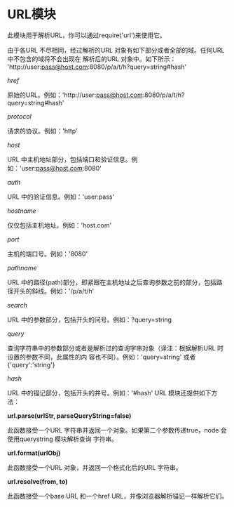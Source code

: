 # URL模块
此模块用于解析URL，你可以通过require('url')来使用它。


由于各URL 不尽相同，经过解析的URL 对象有如下部分或者全部的域。任何URL 中不包含的域将不会出现在
解析后的URL 对象中。如下所示：
'http://user:pass@host.com:8080/p/a/t/h?query=string#hash'


*href*


原始的URL。例如：'http://user:pass@host.com:8080/p/a/t/h?query=string#hash'


*protocol*

请求的协议。例如：'http'

*host*

URL 中主机地址部分，包括端口和验证信息。例如：'user:pass@host.com:8080'


*auth*

URL 中的验证信息。例如：'user:pass'


*hostname*

仅仅包括主机地址。例如：'host.com'

*port*

主机的端口号。例如：'8080'

*pathname*

URL 中的路径(path)部分，即紧跟在主机地址之后查询参数之前的部分，包括路径开头的斜线。例如：'/p/a/t/h'

*search*


URL 中的参数部分，包括开头的问号。例如：?query=string


*query*


查询字符串中的参数部分或者是解析过的查询字串对象（译注：根据解析URL 时设置的参数不同，此属性的内
容也不同）。例如：'query=string' 或者{'query':'string'}


*hash*


URL 中的锚记部分，包括开头的井号。例如：'#hash'
URL 模块还提供如下方法：

**url.parse(urlStr, parseQueryString=false)**

此函数接受一个URL 字符串并返回一个对象。如果第二个参数传递true，node 会使用querystring 模块解析查询
字符串。


**url.format(urlObj)**


此函数接受一个URL 对象，并返回一个格式化后的URL 字符串。


**url.resolve(from, to)**


此函数接受一个base URL 和一个href URL，并像浏览器解析锚记一样解析它们。
